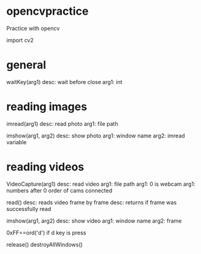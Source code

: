 # opencvpractice

Practice with opencv

import cv2

# general

waitKey(arg1)
    desc: wait before close
    arg1: int



# reading images
imread(arg1)
    desc: read photo
    arg1: file path

imshow(arg1, arg2)
    desc: show photo
    arg1: window name
    arg2: imread variable

# reading videos
VideoCapture(arg1)
    desc: read video
    arg1: file path
    arg1: 0 is webcam 
    arg1: numbers after 0 order of cams connected

read()
    desc: reads video frame by frame
    desc: returns if frame was successfully read

imshow(arg1, arg2)
    desc: show video
    arg1: window name
    arg2: frame


0xFF==ord('d') if d key is press

release()
destroyAllWindows()